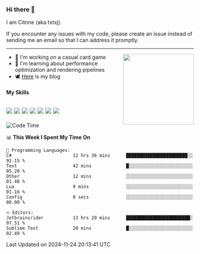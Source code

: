 ### Hi there 👋

I am Citrine (aka txtxj).

If you encounter any issues with my code, please create an issue instead of sending me an email so that I can address it promptly.

---

<img align="right" height="190" src="http://github-profile-summary-cards.vercel.app/api/cards/stats?username=txtxj&theme=vue">

- 🌱 I'm working on a casual card game
- 📖 I'm learning about performance optimization and rendering pipelines
- 🕊️ [Here](https://txtxj.top) is my blog

#### My Skills

![](https://img.shields.io/badge/Unity-000000?logo=unity&logoColor=fff)
![](https://img.shields.io/badge/C%23-239120?logo=csharp&logoColor=fff)
![](https://img.shields.io/badge/Python-3e74a2?logo=python&logoColor=fff)
![](https://img.shields.io/badge/C++-65318e?logo=cplusplus&logoColor=fff)
![](https://img.shields.io/badge/Vue-4FC08D?logo=vuedotjs&logoColor=fff)
![](https://img.shields.io/badge/Blender-f5792a?logo=blender&logoColor=fff)
![](https://img.shields.io/badge/MS%20SQL-cc2927?logo=microsoftsqlserver&logoColor=fff)
---

<!--START_SECTION:waka-->
![Code Time](http://img.shields.io/badge/Code%20Time-2%2C253%20hrs%2034%20mins-blue)

📊 **This Week I Spent My Time On** 

```text
💬 Programming Languages: 
C#                       12 hrs 36 mins      ███████████████████████░░   92.15 % 
Text                     42 mins             █░░░░░░░░░░░░░░░░░░░░░░░░   05.20 % 
Other                    12 mins             ░░░░░░░░░░░░░░░░░░░░░░░░░   01.48 % 
Lua                      9 mins              ░░░░░░░░░░░░░░░░░░░░░░░░░   01.16 % 
Config                   0 secs              ░░░░░░░░░░░░░░░░░░░░░░░░░   00.00 % 

🔥 Editors: 
Jetbrainsrider           13 hrs 20 mins      ████████████████████████░   97.51 % 
Sublime Text             20 mins             █░░░░░░░░░░░░░░░░░░░░░░░░   02.49 % 
```


 Last Updated on 2024-11-24 20:13:41 UTC
<!--END_SECTION:waka-->
